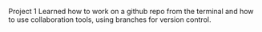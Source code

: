 Project 1
Learned how to work on a github repo from the terminal and how to use collaboration tools, using branches for version control.
